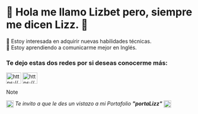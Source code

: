# 👋 Hola me llamo Lizbet pero, siempre me dicen Lizz. 💚  #

👀 Estoy interesada en adquirir nuevas habilidades técnicas.  
🌱 Estoy aprendiendo a comunicarme mejor en Inglés.  
  

<h3 align="left">Te dejo estas dos redes por si deseas conocerme más:</h3>
<p align="left">
<a href="https://www.linkedin.com/in/lizbetvillasenorvinagre-lizz/" target="blank"><img align="center"
src="https://raw.githubusercontent.com/rahuldkjain/github-profile-readme-generator/master/src/images/icons/Social/linked-in-alt.svg" alt="https://www.linkedin.com/in/lizbetvillasenorvinagre-lizz/" height="30" width="40" /></a>
<a href="https://x.com/liz_villasenor?t=8PouQ_MCQeD4nbR8ylM5eQ&s=08" target="blank"><img align="center"<img align="center"
src="https://about.twitter.com/content/dam/about-twitter/x/brand-toolkit/logo-black.png.twimg.1920.png" alt="https://x.com/liz_villasenor?t=8PouQ_MCQeD4nbR8ylM5eQ&s=08" height="30" width="40" /></a>
</p>      
</p>  

> [!NOTE]
>_<img align="center" src="https://indiraferrersoprano.files.wordpress.com/2020/05/flecha-abajo-gif-13.gif" alt="https://gifflecha" height="20" width="20"/> Te invito a que le des un vistazo a mi Portafolio **"portaLizz"**  </a> <img align="center" src="https://indiraferrersoprano.files.wordpress.com/2020/05/flecha-abajo-gif-13.gif" alt="https://gifflecha" height="20" width="20" /></a></h3>_

<!---
LizzVillasenorV/LizzVillasenorV is a ✨ special ✨ repository because its `README.md` (this file) appears on your GitHub profile.
You can click the Preview link to take a look at your changes.
--->
